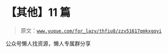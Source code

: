 # 【其他】11 篇

> 原文：[`www.yuque.com/for_lazy/thfiu8/zzv51617qmkxgqyi`](https://www.yuque.com/for_lazy/thfiu8/zzv51617qmkxgqyi)



公众号懒人找资源，懒人专属群分享